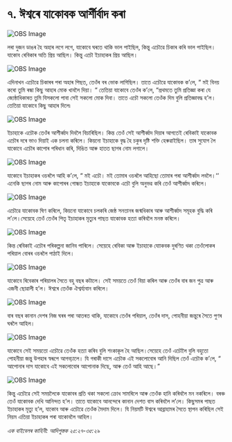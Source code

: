 # ৭. ঈশ্বৰে যাকোবক আৰ্শীৰ্বাদ কৰা 

![OBS Image](https://cdn.door43.org/obs/jpg/360px/obs-en-07-01.jpg)

লৰা দুজন ডাঙৰ হৈ অহাৰ লগে লগে, যাকোবে ঘৰতে থাকি ভাল পাইছিল, কিন্তু এচৌৱে চিকাৰ কৰি ভাল পাইছিল।  যাকোব ৰেবিকাৰ অতি প্ৰিয় আছিল। কিন্তু এচৌ ইচাহাকৰ প্ৰিয় আছিল।   

![OBS Image](https://cdn.door43.org/obs/jpg/360px/obs-en-07-02.jpg)

এদিনাখন এচৌৱে চিকাৰৰ পৰা অহাৰ পিছত, তেওঁৰ বৰ ভোক লাগিছিল। তাতে এচৌৱে যাকোবক ক’লে, “ মই বিনয় কৰো তুমি ৰন্ধা কিছু আহাৰ মোক খাবলৈ দিয়া। “ তেতিয়া যাকোবে তেওঁৰ ক’লে, “প্ৰথমতে তুমি প্ৰতিজ্ঞা কৰা যে জ্যেষ্ঠাধিকাৰত তুমি যিসকলো পাবা সেই সকলো মোক দিবা। তাতে এচৌ সকলো তেওঁক দিম বুলি প্ৰতিজ্ঞাবদ্ধ হ’ল। তেতিয়া যাকোবে কিছু আহাৰ দিলে৷

![OBS Image](https://cdn.door43.org/obs/jpg/360px/obs-en-07-03.jpg)

ইচাহাকে এচৌক তেওঁৰ আশীৰ্ব্বাদ দিবলৈ বিচাৰিছিল। কিন্ত তেওঁ সেই আশীৰ্ব্বাদ দিয়াৰ আগতেই ৰেবিকাই যাকোবক এচৌৰ দৰে ভাও দিয়াই এক চলনা কৰিলে। কিয়নো ইচাহাকে বৃদ্ধ হৈ চকুৰ দৃষ্টি শক্তি হেৰুৱাইছিল। তাৰ সুযোগ লৈ যাকোবে এচৌৰ কাপোৰ পৰিধান কৰি, দিঙিত আৰু হাতত ছাগৰ নোম লগালে।    

![OBS Image](https://cdn.door43.org/obs/jpg/360px/obs-en-07-04.jpg)

যাকোবে ইচাহাকৰ ওচৰলৈ আহি ক’লে, “ মই এচৌ। মই তোমাৰ ওচৰলৈ আহিছো তোমাৰ পৰা আশীৰ্ব্বাদ লবলৈ।‘‘ এনেকি ছাগৰ নোম আৰু কাপোৰৰ গোন্ধত ইচাহাকে যাকোবকে এচৌ বুলি অনুভৱ কৰি তেওঁ আশীৰ্ব্বাদ কৰিলে।  

![OBS Image](https://cdn.door43.org/obs/jpg/360px/obs-en-07-05.jpg)

এচৌৱে যাকোবক ঘিণ কৰিলে, কিয়নো যাকোবে চলকৰি জেষ্ঠ সনতানৰ জন্মধিকাৰ আৰু আশীৰ্ব্বাদ সমূহক  বুদ্ধি কৰি ল’লে।সেয়েহে তেওঁ তেওঁৰ পিতৃ ইচাহাকৰ মৃত্যুৰ পাছত যাকোবক হত্যা কৰিবলৈ মনস্ত কৰিলে।  

![OBS Image](https://cdn.door43.org/obs/jpg/360px/obs-en-07-06.jpg)

কিন্ত ৰেবিকাই এচৌৰ পৰিকল্পনা জানিব পাৰিলে। সেয়েহে ৰেবিকা আৰু ইচাহাকে যাোকবক দুৰণিত থকা তেওঁলোকৰ পৰিয়াল বোৰৰ ওচৰলৈ পাঠাই দিলে। 

![OBS Image](https://cdn.door43.org/obs/jpg/360px/obs-en-07-07.jpg)

যাকোবে ৰিবেকাৰ পৰিয়ালৰ সৈতে বহু বছৰ কটালে। সেই সময়তে তেওঁ বিয়া কৰিল আৰু তেওঁৰ বাৰ জন পুত্ৰ আৰু এজনী ছোৱালী হ’ল। ঈশ্বৰে তেওঁক ঐশ্বৰ্য্যবান কৰিলে। 

![OBS Image](https://cdn.door43.org/obs/jpg/360px/obs-en-07-08.jpg)

বাৰ বছৰ কানান দেশৰ নিজ ঘৰৰ পৰা আতৰত থাকি, যাকোবে তেওঁৰ পৰিয়াল, তেওঁৰ দাস, পোহনীয়া জন্তুৰে সৈতে পুণৰ ঘৰলৈ আহিল।  

![OBS Image](https://cdn.door43.org/obs/jpg/360px/obs-en-07-09.jpg)

যাকোবে সেই সময়তো এচৌৱে তেওঁক
হত্যা কৰিব বুলি শংকাকূল হৈ আছিল।সেয়েহে তেওঁ এচৌলৈ বুলি বহুতো পোহনীয়া জন্তু উপহাৰ স্বৰূপে আগবঢ়ালে। যি গৰাকী দাসে এচৌক এই সকলোবোৰ আনি দিছিল তেওঁ এচৌক ক’লে, “ আপোনাৰ দাস যাকোবে এই সকলোবোৰ আপোনাক দিছে, আৰু তেওঁ আহি আছে।”

![OBS Image](https://cdn.door43.org/obs/jpg/360px/obs-en-07-10.jpg)

কিন্তু এচৌৱে সেই সময়লৈকে যাকোবৰ প্ৰতি থকা সকলো ক্ৰোধ সামৰিলে আৰু তেওঁক হানি কৰিবলৈ মন নকৰিলে। বৰঞ্চ তেওঁ যাকোবক দেখি আনিন্দত হ’ল। তাতে যাকোবে আনন্দেৰে কানান দেশত বাস কৰিবলৈ ল’লে। কিছুসমৰ পাছত ইচাহাকৰ মৃত্যু হ’ল, যাকোব আৰু এচৌৱে তেওঁক মৈদাম দিলে। যি নিয়মটি ঈশ্বৰে আব্ৰাহামৰ সৈতে স্থাপন কৰিছিল সেই নিয়ম এতিয়া ইচাহাকৰ পৰা যাকোবলৈ আহিল। 

_এক বাইবেলৰ কাহিনী: আদিপুস্তক ২৫:২৭-৩৫:২৯_

